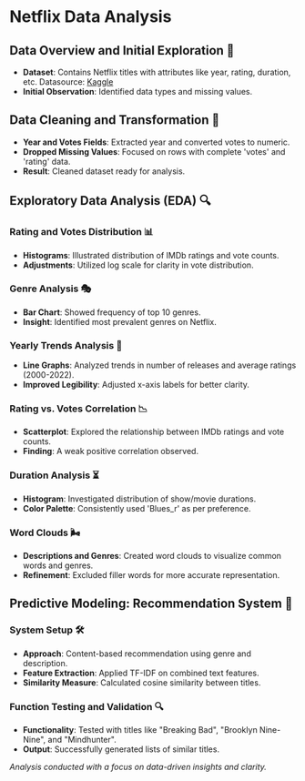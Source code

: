 # Netflix Data Analysis

## Data Overview and Initial Exploration 🌟
- **Dataset**: Contains Netflix titles with attributes like year, rating, duration, etc. Datasource: [Kaggle](https://www.kaggle.com/datasets/narayan63/netflix-popular-movies-dataset)
- **Initial Observation**: Identified data types and missing values.

## Data Cleaning and Transformation 🧼
- **Year and Votes Fields**: Extracted year and converted votes to numeric.
- **Dropped Missing Values**: Focused on rows with complete 'votes' and 'rating' data.
- **Result**: Cleaned dataset ready for analysis.

## Exploratory Data Analysis (EDA) 🔍

### Rating and Votes Distribution 📊
- **Histograms**: Illustrated distribution of IMDb ratings and vote counts.
- **Adjustments**: Utilized log scale for clarity in vote distribution.

### Genre Analysis 🎭
- **Bar Chart**: Showed frequency of top 10 genres.
- **Insight**: Identified most prevalent genres on Netflix.

### Yearly Trends Analysis 📅
- **Line Graphs**: Analyzed trends in number of releases and average ratings (2000-2022).
- **Improved Legibility**: Adjusted x-axis labels for better clarity.

### Rating vs. Votes Correlation 📉
- **Scatterplot**: Explored the relationship between IMDb ratings and vote counts.
- **Finding**: A weak positive correlation observed.

### Duration Analysis ⏳
- **Histogram**: Investigated distribution of show/movie durations.
- **Color Palette**: Consistently used 'Blues_r' as per preference.

### Word Clouds 🌬️
- **Descriptions and Genres**: Created word clouds to visualize common words and genres.
- **Refinement**: Excluded filler words for more accurate representation.

## Predictive Modeling: Recommendation System 🤖

### System Setup 🛠️
- **Approach**: Content-based recommendation using genre and description.
- **Feature Extraction**: Applied TF-IDF on combined text features.
- **Similarity Measure**: Calculated cosine similarity between titles.

### Function Testing and Validation 🔍
- **Functionality**: Tested with titles like "Breaking Bad", "Brooklyn Nine-Nine", and "Mindhunter".
- **Output**: Successfully generated lists of similar titles.

*Analysis conducted with a focus on data-driven insights and clarity.*
